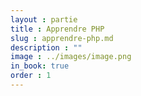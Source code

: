```yaml
---
layout : partie
title : Apprendre PHP
slug : apprendre-php.md
description : ""
image : ../images/image.png
in_book: true
order : 1
---
```


